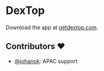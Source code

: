 # DexTop

Download the app at [getdextop.com](https://getdextop.com).

## Contributors ❤️

- [@johanok](https://github.com/johanok): APAC support
